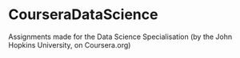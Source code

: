 # CourseraDataScience
Assignments made for the Data Science Specialisation (by the John Hopkins University, on Coursera.org)
